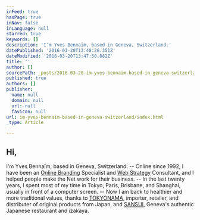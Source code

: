 ```yaml
---
inFeed: true
hasPage: true
inNav: false
inLanguage: null
starred: true
keywords: []
description: 'I’m Yves Bennaïm, based in Geneva, Switzerland.'
datePublished: '2016-03-20T13:48:26.351Z'
dateModified: '2016-03-20T13:47:50.882Z'
title: ''
author: []
sourcePath: _posts/2016-03-20-im-yves-bennaim-based-in-geneva-switzerland.md
published: true
authors: []
publisher:
  name: null
  domain: null
  url: null
  favicon: null
url: im-yves-bennaim-based-in-geneva-switzerland/index.html
_type: Article

---
```

## Hi,

I'm Yves Bennaïm, based in Geneva, Switzerland. -- Online since 1992, I have been an [Online Branding][0] Specialist and [Web Strategy][1] Consultant, and I helped people make the Net work for their business. -- In the last twenty years, I spent most of my time in Tokyo, Paris, Brisbane, and Shanghai, usually in front of a computer screen. -- Now I am back to healthier and more traditional values, thanks to [TOKYONAMA][2], importer, retailer, and distributer of original products from Japan, and [SANSUI][3], Geneva's authentic Japanese restaurant and izakaya.

[0]: http://www.zlok.net/ "ZLOK"
[1]: http://www.geekko.com/ "Geekko"
[2]: http://tokyonama.com/ "Tokyonama"
[3]: null